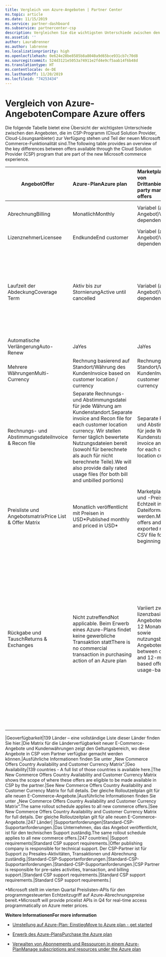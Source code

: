 ```yaml
---
title: Vergleich von Azure-Angeboten | Partner Center
ms.topic: article
ms.date: 11/15/2019
ms.service: partner-dashboard
ms.subservice: partnercenter-csp
description: Vergleichen Sie die wichtigsten Unterschiede zwischen den Angeboten in der neuen Microsoft Commerce-Funktionalität für Partner im CSP-Programm (Cloud Solution Provider).
ms.assetid: ''
author: LauraBrenner
ms.author: labrenne
ms.localizationpriority: high
ms.openlocfilehash: 0e624e28be8585b8a8040a9d65bce931cb7c70d8
ms.sourcegitcommit: 524d3121e5053a74911e2fd4e9cf5aab14f6b48d
ms.translationtype: HT
ms.contentlocale: de-DE
ms.lasthandoff: 11/20/2019
ms.locfileid: "74253434"
---
```

# <a name="compare-azure-offers"></a><span data-ttu-id="e2246-103">Vergleich von Azure-Angeboten</span><span class="sxs-lookup"><span data-stu-id="e2246-103">Compare Azure offers</span></span>

<span data-ttu-id="e2246-104">Die folgende Tabelle bietet eine Übersicht der wichtigsten Unterschiede zwischen den Angeboten, die im CSP-Programm (Cloud Solution Provider, Cloud-Lösungsanbieter) zur Verfügung stehen und Teil der neuen Microsoft Commerce-Funktionalität sind.</span><span class="sxs-lookup"><span data-stu-id="e2246-104">The following table provides an overview of the key differences between offers available through the Cloud Solution Provider (CSP)  program that are part of the new Microsoft commerce experience.</span></span>


|<span data-ttu-id="e2246-105">**Angebot**</span><span class="sxs-lookup"><span data-stu-id="e2246-105">**Offer**</span></span>| <span data-ttu-id="e2246-106">**Azure-Plan**</span><span class="sxs-lookup"><span data-stu-id="e2246-106">**Azure plan**</span></span>|<span data-ttu-id="e2246-107">**Marketplace-Angebote von Drittanbietern**</span><span class="sxs-lookup"><span data-stu-id="e2246-107">**Third-party marketplace offers**</span></span>|<span data-ttu-id="e2246-108">**Azure-Reservierungen**</span><span class="sxs-lookup"><span data-stu-id="e2246-108">**Azure Reservations**</span></span>|<span data-ttu-id="e2246-109">**Über CSP verkaufte Serverabonnements**</span><span class="sxs-lookup"><span data-stu-id="e2246-109">**Server Subscriptions sold through CSP**</span></span>|<span data-ttu-id="e2246-110">**Arbeitsplatzbasierte Angebote**</span><span class="sxs-lookup"><span data-stu-id="e2246-110">**Seat-based offers**</span></span>|
|-------------------|:------|:-----|:---------|:--------------|:---------|
|<span data-ttu-id="e2246-111">Abrechnung</span><span class="sxs-lookup"><span data-stu-id="e2246-111">Billing</span></span>|<span data-ttu-id="e2246-112">Monatlich</span><span class="sxs-lookup"><span data-stu-id="e2246-112">Monthly</span></span>|<span data-ttu-id="e2246-113">Variabel (abhängig vom Angebot)</span><span class="sxs-lookup"><span data-stu-id="e2246-113">Variable (offer dependent)</span></span>|<span data-ttu-id="e2246-114">Endkunde</span><span class="sxs-lookup"><span data-stu-id="e2246-114">End customer</span></span>|<span data-ttu-id="e2246-115">Vorab für die gesamte Laufzeit oder eine Laufzeit von 3 Jahren</span><span class="sxs-lookup"><span data-stu-id="e2246-115">Up front for the full term or 3-year term</span></span>|<span data-ttu-id="e2246-116">Monatlich oder jährlich</span><span class="sxs-lookup"><span data-stu-id="e2246-116">Monthly or Annual</span></span>|
|<span data-ttu-id="e2246-117">Lizenznehmer</span><span class="sxs-lookup"><span data-stu-id="e2246-117">Licensee</span></span>|<span data-ttu-id="e2246-118">Endkunde</span><span class="sxs-lookup"><span data-stu-id="e2246-118">End customer</span></span>|<span data-ttu-id="e2246-119">Variabel (abhängig vom Angebot)</span><span class="sxs-lookup"><span data-stu-id="e2246-119">Variable (offer dependent)</span></span>|<span data-ttu-id="e2246-120">Endkunde</span><span class="sxs-lookup"><span data-stu-id="e2246-120">End customer</span></span>| <span data-ttu-id="e2246-121">Endkunde</span><span class="sxs-lookup"><span data-stu-id="e2246-121">End customer</span></span>|   <span data-ttu-id="e2246-122">Endkunde</span><span class="sxs-lookup"><span data-stu-id="e2246-122">End customer</span></span>|
|<span data-ttu-id="e2246-123">Laufzeit der Abdeckung</span><span class="sxs-lookup"><span data-stu-id="e2246-123">Coverage Term</span></span>|<span data-ttu-id="e2246-124">Aktiv bis zur Stornierung</span><span class="sxs-lookup"><span data-stu-id="e2246-124">Active until cancelled</span></span>|<span data-ttu-id="e2246-125">Variabel (abhängig vom Angebot)</span><span class="sxs-lookup"><span data-stu-id="e2246-125">Variable (offer dependent)</span></span>|<span data-ttu-id="e2246-126">Siehe Angebotsbeschreibung</span><span class="sxs-lookup"><span data-stu-id="e2246-126">See offer description</span></span>|<span data-ttu-id="e2246-127">Alle Azure-Reservierungen verfügen über einen eigenen eindeutigen Abdeckungszeitraum.</span><span class="sxs-lookup"><span data-stu-id="e2246-127">All Azure Reservations have their own unique coverage period.</span></span>    <span data-ttu-id="e2246-128">Alle Azure-Abonnements verfügen über einen eigenen eindeutigen Abdeckungszeitraum.</span><span class="sxs-lookup"><span data-stu-id="e2246-128">All Server Subscriptions will have their own unique coverage period.</span></span>|   <span data-ttu-id="e2246-129">Zusätzliche arbeitsplatzbasierte Lizenzen klinken sich in den bestehenden Abdeckungszeitraum ein.</span><span class="sxs-lookup"><span data-stu-id="e2246-129">Additional seat-based licenses will snap into the existing coverage period</span></span>|
|<span data-ttu-id="e2246-130">Automatische Verlängerung</span><span class="sxs-lookup"><span data-stu-id="e2246-130">Auto-Renew</span></span>|<span data-ttu-id="e2246-131">Ja</span><span class="sxs-lookup"><span data-stu-id="e2246-131">Yes</span></span>|<span data-ttu-id="e2246-132">Ja</span><span class="sxs-lookup"><span data-stu-id="e2246-132">Yes</span></span>|<span data-ttu-id="e2246-133">Nein</span><span class="sxs-lookup"><span data-stu-id="e2246-133">No</span></span>| <span data-ttu-id="e2246-134">Nein</span><span class="sxs-lookup"><span data-stu-id="e2246-134">No</span></span>|<span data-ttu-id="e2246-135">Ja</span><span class="sxs-lookup"><span data-stu-id="e2246-135">Yes</span></span>|
|<span data-ttu-id="e2246-136">Mehrere Währungen</span><span class="sxs-lookup"><span data-stu-id="e2246-136">Multi-Currency</span></span>|<span data-ttu-id="e2246-137">Rechnung basierend auf Standort/Währung des Kunden</span><span class="sxs-lookup"><span data-stu-id="e2246-137">Invoice based on customer location / currency</span></span>|<span data-ttu-id="e2246-138">Rechnung basierend auf Standort/Währung des Kunden</span><span class="sxs-lookup"><span data-stu-id="e2246-138">Invoice based on customer location / currency</span></span>|<span data-ttu-id="e2246-139">Rechnung basierend auf Standort/Währung des Kunden</span><span class="sxs-lookup"><span data-stu-id="e2246-139">Invoice based on customer location / currency</span></span>|<span data-ttu-id="e2246-140">Rechnung basierend auf Standort/Währung des Kunden</span><span class="sxs-lookup"><span data-stu-id="e2246-140">Invoice based on customer location / currency</span></span>|<span data-ttu-id="e2246-141">Basierend auf der Währung des Partnerstandorts</span><span class="sxs-lookup"><span data-stu-id="e2246-141">Based on Partner location currency</span></span>| 
|<span data-ttu-id="e2246-142">Rechnungs- und Abstimmungsdatei</span><span class="sxs-lookup"><span data-stu-id="e2246-142">Invoice & Recon file</span></span>|<span data-ttu-id="e2246-143">Separate Rechnungs- und Abstimmungsdatei für jede Währung am Kundenstandort.</span><span class="sxs-lookup"><span data-stu-id="e2246-143">Separate invoice and Recon file for each customer location currency.</span></span>  <span data-ttu-id="e2246-144">Wir stellen ferner täglich bewertete Nutzungsdateien bereit (sowohl für berechnete als auch für nicht berechnete Teile).</span><span class="sxs-lookup"><span data-stu-id="e2246-144">We will also provide daily rated usage files (for both bill and unbilled portions)</span></span> |<span data-ttu-id="e2246-145">Separate Rechnungs- und Abstimmungsdatei für jede Währung am Kundenstandort</span><span class="sxs-lookup"><span data-stu-id="e2246-145">Separate invoice and Recon file for each customer location currency</span></span>|<span data-ttu-id="e2246-146">Separate Rechnungs- und Abstimmungsdatei für jede Währung am Kundenstandort</span><span class="sxs-lookup"><span data-stu-id="e2246-146">Separate invoice and Recon file for each customer location currency</span></span>|<span data-ttu-id="e2246-147">Separate Rechnungs- und Abstimmungsdatei für jede Währung am Kundenstandort</span><span class="sxs-lookup"><span data-stu-id="e2246-147">Separate invoice and Recon file for each customer location currency</span></span>|<span data-ttu-id="e2246-148">Alle Bestellungen in einer Rechnungs- und Abstimmungsdatei</span><span class="sxs-lookup"><span data-stu-id="e2246-148">All orders on one invoice and Recon file</span></span>|
|<span data-ttu-id="e2246-149">Preisliste und Angebotsmatrix</span><span class="sxs-lookup"><span data-stu-id="e2246-149">Price List & Offer Matrix</span></span>|<span data-ttu-id="e2246-150">Monatlich veröffentlicht mit Preisen in USD\*</span><span class="sxs-lookup"><span data-stu-id="e2246-150">Published monthly and priced in USD\*</span></span>|<span data-ttu-id="e2246-151">Marketplace-Angebote und -Preise können in Echtzeit in das CSV-Dateiformat exportiert werden.</span><span class="sxs-lookup"><span data-stu-id="e2246-151">Marketplace offers and pricing can be exported real-time to CSV file format beginning.</span></span>|<span data-ttu-id="e2246-152">Separate Einzeldatei mit allen Preisen und Angebotsdetails. Es gibt keine separate Datei mit der Angebotsmatrix.</span><span class="sxs-lookup"><span data-stu-id="e2246-152">Separate, single file with all pricing and offer details included.There is no separate Offer Matrix file</span></span>||<span data-ttu-id="e2246-153">Separate Einzeldatei mit allen Preisen und Angebotsdetails. Es gibt keine separate Angebotsmatrix.</span><span class="sxs-lookup"><span data-stu-id="e2246-153">Separate, single file with all pricing and offer details included.There is no separate Offer Matrix.</span></span>| <span data-ttu-id="e2246-154">fileSeparate, Einzeldatei mit allen Preisen und Angebotsdetails.</span><span class="sxs-lookup"><span data-stu-id="e2246-154">fileSeparate, single file with all pricing and offer details included.</span></span>|<span data-ttu-id="e2246-155">Separate Preisliste und Angebotsmatrix (2 Dateien).</span><span class="sxs-lookup"><span data-stu-id="e2246-155">Separate price list and offer matrix (2 files).</span></span>|
|<span data-ttu-id="e2246-156">Rückgabe und Tausch</span><span class="sxs-lookup"><span data-stu-id="e2246-156">Returns & Exchanges</span></span>|<span data-ttu-id="e2246-157">Nicht zutreffend</span><span class="sxs-lookup"><span data-stu-id="e2246-157">Not applicable.</span></span> <span data-ttu-id="e2246-158">Beim Erwerb eines Azure-Plans findet keine gewerbliche Transaktion statt</span><span class="sxs-lookup"><span data-stu-id="e2246-158">There is no commercial transaction in purchasing action of an Azure plan</span></span>|<span data-ttu-id="e2246-159">Variiert zwischen lizenzbasierten Angeboten mit einem bis 12 Monaten Laufzeit sowie nutzungsbasierten Angeboten.</span><span class="sxs-lookup"><span data-stu-id="e2246-159">Varies between one-month and 12-month license based offers as well as usage-based offers.</span></span>|<span data-ttu-id="e2246-160">Bei Rückgabe in weniger als 5 Tagen nach dem Bestelldatum wird eine 100 %-Gutschrift ausgestellt.</span><span class="sxs-lookup"><span data-stu-id="e2246-160">Returns less than 5 days after order date will receive a 100% credit.</span></span> <span data-ttu-id="e2246-161">Bei Rückgabe in mehr als 5 Tagen nach dem Bestelldatum wird eine anteilige Gutschrift erstattet, abzüglich einer Gebühr für frühzeitige Stornierung in Höhe von 12 % der anteiligen Gutschrift. Der Betrag ist bei 50.000 USD (oder dem gleichen Betrag in der lokalen Währung) pro Kunde und Jahr gedeckelt</span><span class="sxs-lookup"><span data-stu-id="e2246-161">Returns greater than 5 days after order date will receive a pro-rated credit and a 12% early termination fee of the pro-rated credit; Cap of $50,000 USD (or local currency equivalent) per customer per year</span></span>|<span data-ttu-id="e2246-162">Für Rückgaben in weniger als 60 Tagen ab dem Bestelldatum wird eine Gutschrift von 100 % erstattet. Lizenzschlüssel werden deaktiviert.</span><span class="sxs-lookup"><span data-stu-id="e2246-162">Returns less than 60 days from order date will receive a 100% credit license keys will be deactivated.</span></span> <span data-ttu-id="e2246-163">Partielle Rückgaben werden nicht akzeptiert.</span><span class="sxs-lookup"><span data-stu-id="e2246-163">Partial returns will not be accepted.</span></span>|   <span data-ttu-id="e2246-164">Suspendierungen/Stornierungen nach weniger als 30 Tagen werden mit einem 100 %-Guthaben erstattet. Für Suspendierungen/Stornierungen nach mehr als 30 Tagen wird eine anteilige Gutschrift erstellt.</span><span class="sxs-lookup"><span data-stu-id="e2246-164">Suspensions / cancellations less than 30 days will receive a 100% credit; Suspensions / cancellations greater than 30 days will receive a pro-rated credit.</span></span>|

<span data-ttu-id="e2246-165">|Geoverfügbarkeit|139 Länder – eine vollständige Liste dieser Länder finden Sie hier.|Die Matrix für die Länderverfügbarkeit neuer E-Commerce-Angebote und Kundenwährungen zeigt den Geltungsbereich, wo diese Angebote in CSP vom Partner verfügbar gemacht werden können.|Ausführliche Informationen finden Sie unter „New Commerce Offers Country Availability and Customer Currency Matrix“.</span><span class="sxs-lookup"><span data-stu-id="e2246-165">|Geo Availability|139 countries - A full list of those countries is available here.|The New Commerce Offers Country Availability and Customer Currency Matrix shows the scope of where these offers are eligible to be made available in CSP by the partner.|See New Commerce Offers Country Availability and Customer Currency Matrix for full details.</span></span> <span data-ttu-id="e2246-166">Der gleiche Rolloutzeitplan gilt für alle neuen E-Commerce-Angebote.|Ausführliche Informationen finden Sie unter „New Commerce Offers Country Availability and Customer Currency Matrix“.</span><span class="sxs-lookup"><span data-stu-id="e2246-166">The same rollout schedule applies to all new commerce offers.|See New Commerce Offers Country Availability and Customer Currency Matrix for full details.</span></span>  <span data-ttu-id="e2246-167">Der gleiche Rolloutzeitplan gilt für alle neuen E-Commerce-Angebote.|247 Länder| |Supportanforderungen|Standard-CSP-Supportanforderungen.|Das Unternehmen, das das Angebot veröffentlicht, ist für den technischen Support zuständig.</span><span class="sxs-lookup"><span data-stu-id="e2246-167">The same rollout schedule applies to all new commerce offers.|247 countries| |Support requirements|Standard CSP support requirements.|Offer publishing company is responsible for technical support.</span></span>  <span data-ttu-id="e2246-168">Der CSP-Partner ist für Support zu Presales-Aktivitäten, Transaktionen und Abrechnung zuständig.|Standard-CSP-Supportanforderungen.|Standard-CSP-Supportanforderungen.|Standard-CSP-Supportanforderungen.|</span><span class="sxs-lookup"><span data-stu-id="e2246-168">CSP Partner is responsible for pre-sales activities, transaction, and billing support.|Standard CSP support requirements.|Standard CSP support requirements.|Standard CSP support requirements.|</span></span>

<span data-ttu-id="e2246-169">\*Microsoft stellt im vierten Quartal Preislisten-APIs für den programmgesteuerten Echtzeitzugriff auf Azure-Abrechnungspreise bereit.</span><span class="sxs-lookup"><span data-stu-id="e2246-169">\*Microsoft will provide pricelist APIs in Q4 for real-time access programmatically on Azure meter prices.</span></span>

<span data-ttu-id="e2246-170">**Weitere Informationen**</span><span class="sxs-lookup"><span data-stu-id="e2246-170">**For more information**</span></span>

- [<span data-ttu-id="e2246-171">Umstellung auf Azure-Plan: Einstieg</span><span class="sxs-lookup"><span data-stu-id="e2246-171">Move to Azure plan - get started</span></span>](azure-plan-get-started.md)

- [<span data-ttu-id="e2246-172">Erwerb des Azure-Plans</span><span class="sxs-lookup"><span data-stu-id="e2246-172">Purchase the Azure plan</span></span>](purchase-azure-plan.md)

- [<span data-ttu-id="e2246-173">Verwalten von Abonnements und Ressourcen in einem Azure-Plan</span><span class="sxs-lookup"><span data-stu-id="e2246-173">Manage subscriptions and resources under the Azure plan</span></span>](azure-plan-manage.md)

